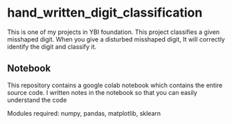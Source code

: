 # hand_written_digit_classification
This is one of my projects in YBI foundation. This project classifies a given misshaped digit. When you give a disturbed misshaped digit, It will correctly identify the digit and classify it.

## Notebook
This repository contains a google colab notebook which contains the entire source code. I written notes in the notebook so that you can easily understand the code

Modules required:
numpy, pandas, matplotlib, sklearn

